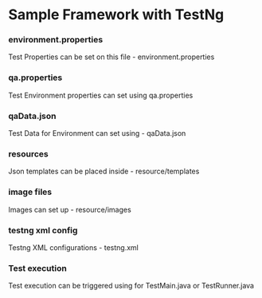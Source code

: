 # Sample Framework with TestNg

### environment.properties
Test Properties can be set on this file - environment.properties
### qa.properties
Test Environment properties can set using qa.properties
### qaData.json
Test Data for Environment can set using - qaData.json
### resources
Json templates can be placed inside - resource/templates
### image files
Images can set up - resource/images
### testng xml config
Testng XML configurations - testng.xml

### Test execution 
Test execution can be triggered using for TestMain.java or TestRunner.java